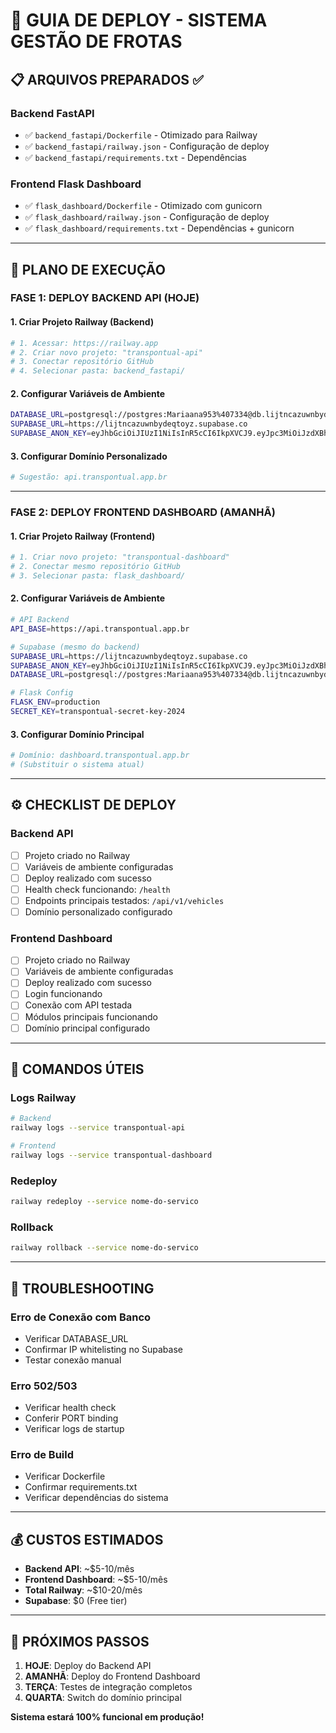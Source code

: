# 🚀 GUIA DE DEPLOY - SISTEMA GESTÃO DE FROTAS

## 📋 ARQUIVOS PREPARADOS ✅

### **Backend FastAPI**
- ✅ `backend_fastapi/Dockerfile` - Otimizado para Railway
- ✅ `backend_fastapi/railway.json` - Configuração de deploy
- ✅ `backend_fastapi/requirements.txt` - Dependências

### **Frontend Flask Dashboard**  
- ✅ `flask_dashboard/Dockerfile` - Otimizado com gunicorn
- ✅ `flask_dashboard/railway.json` - Configuração de deploy
- ✅ `flask_dashboard/requirements.txt` - Dependências + gunicorn

---

## 🎯 PLANO DE EXECUÇÃO

### **FASE 1: DEPLOY BACKEND API (HOJE)**

#### **1. Criar Projeto Railway (Backend)**
```bash
# 1. Acessar: https://railway.app
# 2. Criar novo projeto: "transpontual-api"
# 3. Conectar repositório GitHub
# 4. Selecionar pasta: backend_fastapi/
```

#### **2. Configurar Variáveis de Ambiente**
```bash
DATABASE_URL=postgresql://postgres:Mariaana953%407334@db.lijtncazuwnbydeqtoyz.supabase.co:5432/postgres?sslmode=require
SUPABASE_URL=https://lijtncazuwnbydeqtoyz.supabase.co  
SUPABASE_ANON_KEY=eyJhbGciOiJIUzI1NiIsInR5cCI6IkpXVCJ9.eyJpc3MiOiJzdXBhYmFzZSIsInJlZiI6ImxpanRuY2F6dXduYnlkZXF0b3l6Iiwicm9sZSI6ImFub24iLCJpYXQiOjE3MjY1MTU3NDEsImV4cCI6MjA0MjA5MTc0MX0.VBiQx7_XzT_B5BHkANy5m-3vnJxrJ_4TsGcvJEobhNI
```

#### **3. Configurar Domínio Personalizado**
```bash
# Sugestão: api.transpontual.app.br
```

---

### **FASE 2: DEPLOY FRONTEND DASHBOARD (AMANHÃ)**

#### **1. Criar Projeto Railway (Frontend)**
```bash
# 1. Criar novo projeto: "transpontual-dashboard"
# 2. Conectar mesmo repositório GitHub
# 3. Selecionar pasta: flask_dashboard/
```

#### **2. Configurar Variáveis de Ambiente**
```bash
# API Backend
API_BASE=https://api.transpontual.app.br

# Supabase (mesmo do backend)
SUPABASE_URL=https://lijtncazuwnbydeqtoyz.supabase.co
SUPABASE_ANON_KEY=eyJhbGciOiJIUzI1NiIsInR5cCI6IkpXVCJ9.eyJpc3MiOiJzdXBhYmFzZSIsInJlZiI6ImxpanRuY2F6dXduYnlkZXF0b3l6Iiwicm9sZSI6ImFub24iLCJpYXQiOjE3MjY1MTU3NDEsImV4cCI6MjA0MjA5MTc0MX0.VBiQx7_XzT_B5BHkANy5m-3vnJxrJ_4TsGcvJEobhNI
DATABASE_URL=postgresql://postgres:Mariaana953%407334@db.lijtncazuwnbydeqtoyz.supabase.co:5432/postgres?sslmode=require

# Flask Config
FLASK_ENV=production
SECRET_KEY=transpontual-secret-key-2024
```

#### **3. Configurar Domínio Principal**
```bash
# Domínio: dashboard.transpontual.app.br
# (Substituir o sistema atual)
```

---

## ⚙️ CHECKLIST DE DEPLOY

### **Backend API**
- [ ] Projeto criado no Railway
- [ ] Variáveis de ambiente configuradas
- [ ] Deploy realizado com sucesso
- [ ] Health check funcionando: `/health`
- [ ] Endpoints principais testados: `/api/v1/vehicles`
- [ ] Domínio personalizado configurado

### **Frontend Dashboard**  
- [ ] Projeto criado no Railway
- [ ] Variáveis de ambiente configuradas
- [ ] Deploy realizado com sucesso
- [ ] Login funcionando
- [ ] Conexão com API testada
- [ ] Módulos principais funcionando
- [ ] Domínio principal configurado

---

## 🔧 COMANDOS ÚTEIS

### **Logs Railway**
```bash
# Backend
railway logs --service transpontual-api

# Frontend  
railway logs --service transpontual-dashboard
```

### **Redeploy**
```bash
railway redeploy --service nome-do-servico
```

### **Rollback**
```bash
railway rollback --service nome-do-servico
```

---

## 🚨 TROUBLESHOOTING

### **Erro de Conexão com Banco**
- Verificar DATABASE_URL
- Confirmar IP whitelisting no Supabase
- Testar conexão manual

### **Erro 502/503**
- Verificar health check
- Conferir PORT binding
- Verificar logs de startup

### **Erro de Build**
- Verificar Dockerfile
- Confirmar requirements.txt
- Verificar dependências do sistema

---

## 💰 CUSTOS ESTIMADOS

- **Backend API**: ~$5-10/mês
- **Frontend Dashboard**: ~$5-10/mês  
- **Total Railway**: ~$10-20/mês
- **Supabase**: $0 (Free tier)

---

## 🎯 PRÓXIMOS PASSOS

1. **HOJE**: Deploy do Backend API
2. **AMANHÃ**: Deploy do Frontend Dashboard
3. **TERÇA**: Testes de integração completos
4. **QUARTA**: Switch do domínio principal

**Sistema estará 100% funcional em produção!**

